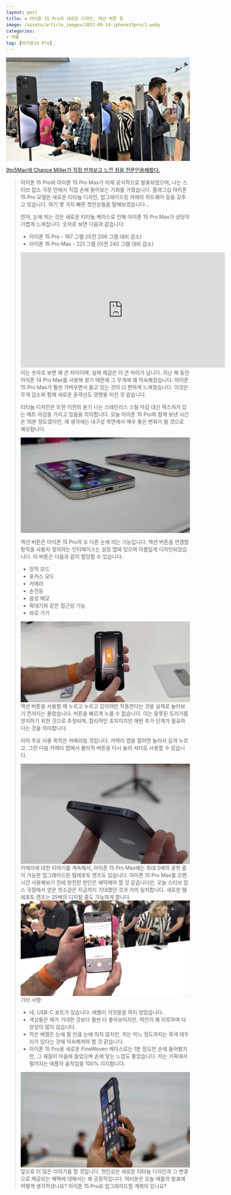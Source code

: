 ```yaml
---
layout: post  
title: ✚ 아이폰 15 Pro의 새로운 디자인, 액션 버튼 등
image: /assets/article_images/2023-09-14-iphone15pro/1.webp
categories:
- 애플
tag: [아이폰15 Pro]
---
```


<div class="markdown-image">
<img src="/assets/article_images/2023-09-14-iphone15pro/1.webp" alt="" align="middle"/> </div>

[9to5Mac에 Chance Miller가 직접 만져보고 느낀 점을 전문인용해봤다.](https://9to5mac.com/2023/09/12/hands-on-iphone-15-pro-new-design-features/)

>아이폰 15 Pro와 아이폰 15 Pro Max가 이제 공식적으로 발표되었으며, 나는 스티브 잡스 극장 안에서 직접 손에 들어보는 기회를 가졌습니다. 플래그십 아이폰 15 Pro 모델은 새로운 티타늄 디자인, 업그레이드된 카메라 하드웨어 등을 갖추고 있습니다. 여기 몇 가지 빠른 첫인상들을 말해보겠습니다...
>
>먼저, 눈에 띄는 것은 새로운 티타늄 케이스로 인해 아이폰 15 Pro Max가 상당히 가볍게 느껴집니다. 숫자로 보면 다음과 같습니다:
>
> - 아이폰 15 Pro - 187 그램 (이전 206 그램 대비 감소)
> - 아이폰 15 Pro Max - 221 그램 (이전 240 그램 대비 감소)
> <iframe width="560" height="315" src="https://www.youtube.com/embed/IIG4zkOW06A?si=0hpmaTP6BKILtqZF" frameborder="0" allow="autoplay; encrypted-media" allowfullscreen></iframe>
>이는 숫자로 보면 꽤 큰 차이이며, 실제 체감은 더 큰 차이가 납니다. 지난 해 동안 아이폰 14 Pro Max를 사용해 왔기 때문에 그 무게에 꽤 익숙해졌습니다. 아이폰 15 Pro Max가 훨씬 가벼우면서 들고 있는 것이 더 편하게 느껴졌습니다. 이것은 무게 감소와 함께 새로운 윤곽선도 영향을 미친 것 같습니다.
>
>티타늄 디자인은 또한 이전의 윤기 나는 스테인리스 스틸 마감 대신 텍스처가 있는 매트 마감을 가지고 있음을 의미합니다. 오늘 아이폰 15 Pro와 함께 보낸 시간은 15분 정도였지만, 제 생각에는 내구성 측면에서 매우 좋은 변화가 될 것으로 예상됩니다.
>
> <div class="markdown-image">
> <img src="/assets/article_images/2023-09-14-iphone15pro/2.webp" alt="" align="middle"/> </div>
>
>액션 버튼은 아이폰 15 Pro의 또 다른 눈에 띄는 기능입니다. 액션 버튼을 연결할 항목을 사용자 정의하는 인터페이스는 설정 앱에 있으며 아름답게 디자인되었습니다. 이 버튼은 다음과 같이 할당할 수 있습니다:
>
> - 정적 모드
> - 포커스 모드
> - 카메라
> - 손전등
> - 음성 메모
> - 확대기와 같은 접근성 기능
> - 바로 가기
> <div class="markdown-image">
> <img src="/assets/article_images/2023-09-14-iphone15pro/3.webp" alt="" align="middle"/> </div>
>액션 버튼을 사용할 때 누르고 누르고 있어야만 작동한다는 것을 실제로 눌러보기 전까지는 몰랐습니다. 버튼을 빠르게 누를 수 없습니다. 이는 잘못된 트리거를 방지하기 위한 것으로 추정되며, 합리적인 조치이지만 매번 추가 단계가 필요하다는 것을 의미합니다.
>
>저의 주요 사용 목적은 카메라일 것입니다. 카메라 앱을 열려면 눌러서 길게 누르고, 그런 다음 카메라 앱에서 물리적 버튼을 다시 눌러 셔터로 사용할 수 있습니다. 
> <div class="markdown-image">
> <img src="/assets/article_images/2023-09-14-iphone15pro/4.jpg" alt="" align="middle"/> </div>
>카메라에 대한 이야기를 계속해서, 아이폰 15 Pro Max에는 최대 5배의 광학 줌이 가능한 업그레이드된 텔레포토 렌즈도 있습니다. 아이폰 15 Pro Max를 오랜 시간 사용해보기 전에 완전한 판단은 예약해야 할 것 같습니다만, 오늘 스티브 잡스 극장에서 얻은 첫소감은 지금까지 기대했던 것과 거의 일치합니다. 새로운 텔레포토 렌즈는 25배의 디지털 줌도 가능하게 합니다.
> <div class="markdown-image">
> <img src="/assets/article_images/2023-09-14-iphone15pro/5.jpg" alt="" align="middle"/> </div>
>기타 사항:
>
> - 네, USB-C 포트가 있습니다. 애플이 거짓말을 하지 않았습니다.
> - 색상들은 제가 기대한 것보다 훨씬 더 좋아보이지만, 여전히 꽤 지루하며 다양성이 많지 않습니다.
> - 작은 베젤은 눈에 띌 만큼 눈에 띄지 않지만, 저는 어느 정도까지는 흑색 테두리가 있다는 것에 익숙해져야 할 것 같습니다.
> - 아이폰 15 Pro용 새로운 FineWoven 케이스로는 1분 정도만 손에 들어봤지만, 그 재질이 마음에 들었으며 손에 닿는 느낌도 좋았습니다. 저는 가죽에서 멀어지는 애플의 움직임을 100% 지지합니다.
> <div class="markdown-image">
> <img src="/assets/article_images/2023-09-14-iphone15pro/6.jpg" alt="" align="middle"/> </div>
> 앞으로 더 많은 이야기를 할 것입니다. 첫인상은 새로운 티타늄 디자인과 그 변경으로 제공되는 혜택에 대해서는 꽤 긍정적입니다.
> 여러분은 오늘 애플의 발표에 어떻게 생각하셨나요? 아이폰 15 Pro로 업그레이드할 계획이 있나요? 